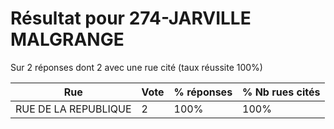 # Résultat pour 274-JARVILLE MALGRANGE

Sur 2 réponses dont 2 avec une rue cité (taux réussite 100%)

| Rue | Vote | % réponses | % Nb rues cités|
|-----|------|------------|----------------|
| RUE DE LA REPUBLIQUE | 2 | 100% | 100%|
